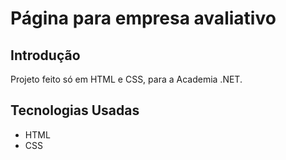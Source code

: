 # Página para empresa avaliativo

## Introdução

Projeto feito só em HTML e CSS, para a Academia .NET.

## Tecnologias Usadas

- HTML
- CSS
